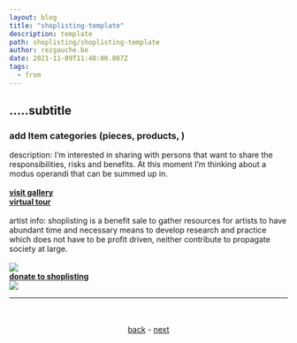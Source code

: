 ```yaml
---
layout: blog
title: "shoplisting-template"
description: template
path: shoplisting/shoplisting-template
author: rezgauche.be
date: 2021-11-09T11:40:00.087Z
tags:
  - from
---
```

## .....subtitle

### add Item categories (pieces, products, )

description:
I’m interested in sharing with persons that want to share the responsibilities, risks and benefits. At this moment I’m thinking about a modus operandi that can be summed up in.
<br><br>
<a href="https://www.mintbase.io/store/rezgauche.mintbase1.near" target="_blank">**visit gallery**</a>
<br>
<a href="https://www.3xr.space/store/rezgauche.mintbase1.near" target="_blank">**virtual tour**</a>
<br><br>
artist info: 
shoplisting is a benefit sale to gather resources for artists to have abundant time and necessary means to develop research and practice which does not have to be profit driven, neither contribute to propagate society at large. 
<br> 
<br>
  ![](https://arweave.net/i_6u2gkMIlRWwA93pmc4G7_YqpJNSlwNMu8UdUXcdp4)
<br>
<a href="https://opencollective.com/shoplisting/donate" target="_blank">**donate to shoplisting**<a/>
<br>
  ![](https://arweave.net/W7k2pqfqf7FRAoo2pXs9ALYy8tYoPUQUbJXiO9moFGA)
<hr>
<div align="center">
<br><br>
<a href="{{ '/shoplisting/' | url }}">back</a> - <a href="{{ '/shoplisting/products/' | url }}">next</a>

